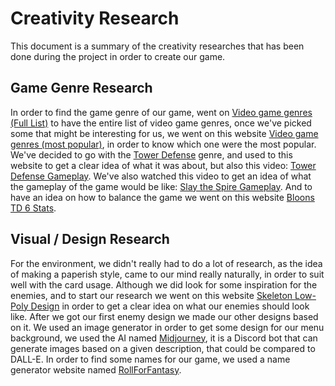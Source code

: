 # Creativity Research

This document is a summary of the creativity researches that has been done during the project in order to create our game.

## Game Genre Research

In order to find the game genre of our game, went on [Video game genres (Full List)](https://www.gamepro.com.au/tutorials/video-game-genres/) to have the entire list of video game genres, once we've picked some that might be interesting for us, we went on this website [Video game genres (most popular)](https://www.gamedesigning.org/gaming/video-game-genres/), in order to know which one were the most popular. We've decided to go with the [Tower Defense](https://en.wikipedia.org/wiki/Tower_defense) genre, and used to this website to get a clear idea of what it was about, but also this video: [Tower Defense Gameplay](https://www.youtube.com/watch?v=8zG-Zs2J_N0). We've also watched this video to get an idea of what the gameplay of the game would be like: [Slay the Spire Gameplay](https://www.youtube.com/watch?v=T9pl1SxKuQE&ab_channel=Olav3DTutorials). And to have an idea on how to balance the game we went on this website [Bloons TD 6 Stats](https://statsnite.com/btd).

## Visual / Design Research


For the environment, we didn't really had to do a lot of research, as the idea of making a paperish style, came to our mind really naturally, in order to suit well with the card usage. Although we did look for some inspiration for the enemies, and to start our research we went on this website [Skeleton Low-Poly Design](https://overactiongames.itch.io/free-animated-cartoon-low-poly-skeleton-enemy) in order to get a clear idea on what our enemies should look like. After we got our first enemy design we made our other designs based on it. We used an image generator in order to get some design for our menu background, we used the AI named [Midjourney](https://www.midjourney.com/home/?callbackUrl=%2Fapp%2F), it is a Discord bot that can generate images based on a given description, that could be compared to DALL-E. In order to find some names for our game, we used a name generator website named [RollForFantasy](https://rollforfantasy.com/).